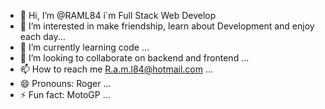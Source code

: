 - 👋 Hi, I’m @RAML84 i`m Full Stack Web Develop
- 👀 I’m interested in make friendship, learn about Development and enjoy each day...
- 🌱 I’m currently learning code ...
- 💞️ I’m looking to collaborate on backend and frontend ...
- 📫 How to reach me R.a.m.l84@hotmail.com ...
- 😄 Pronouns: Roger ...
- ⚡ Fun fact: MotoGP ...

<!---
RAML84/RAML84 is a ✨ special ✨ repository because its `README.md` (this file) appears on your GitHub profile.
You can click the Preview link to take a look at your changes.
--->
